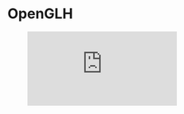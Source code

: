 # OpenGLH

<figure class="video_container">
  <iframe src="https://drive.google.com/file/d/1quox57jypJxgYmX3p5ZElqy9OmNp6kMz/view?usp=sharing" frameborder="0" allowfullscreen="true"> </iframe>
</figure>

